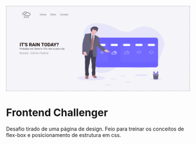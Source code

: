 ![Rain Image](rain.png)

# Frontend Challenger

Desafio tirado de uma página de design.
Feio para treinar os conceitos de flex-box e posicionamento de estrutura em css.

